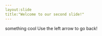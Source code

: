 ```yaml
---
layout:slide
title:"Welcome to our second slide!"
---
```

something cool
Use the left arrow to go back!
